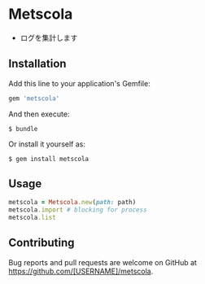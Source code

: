 # Metscola
* ログを集計します

## Installation

Add this line to your application's Gemfile:

```ruby
gem 'metscola'
```

And then execute:

    $ bundle

Or install it yourself as:

    $ gem install metscola

## Usage
```ruby
metscola = Metscola.new(path: path)
metscola.import # blocking for process
metscola.list
```

## Contributing

Bug reports and pull requests are welcome on GitHub at https://github.com/[USERNAME]/metscola.

